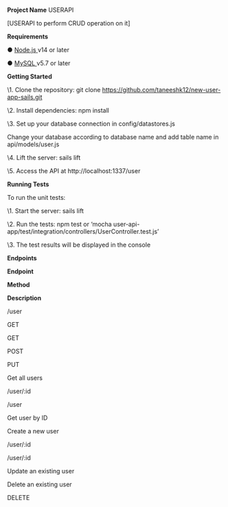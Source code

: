 ﻿

**Project Name** USERAPI

[USERAPI to perform CRUD operation on it]

**Requirements**

● [Node.js](https://nodejs.org/en/)[ ](https://nodejs.org/en/)v14 or later

● [MySQL](https://www.mysql.com/)[ ](https://www.mysql.com/)v5.7 or later

**Getting Started**

\1. Clone the repository: git clone https://github.com/taneeshk12/new-user-app-sails.git

\2. Install dependencies: npm install

\3. Set up your database connection in config/datastores.js

Change your database according to database name and add table name in api/models/user.js

\4. Lift the server: sails lift

\5. Access the API at http://localhost:1337/user

**Running Tests**

To run the unit tests:

\1. Start the server: sails lift

\2. Run the tests: npm test or ‘mocha user-api-app/test/integration/controllers/UserController.test.js’

\3. The test results will be displayed in the console

**Endpoints**





**Endpoint**

**Method**

**Description**

/user

GET

GET

POST

PUT

Get all users

/user/:id

/user

Get user by ID

Create a new user

/user/:id

/user/:id

Update an existing user

Delete an existing user

DELETE

